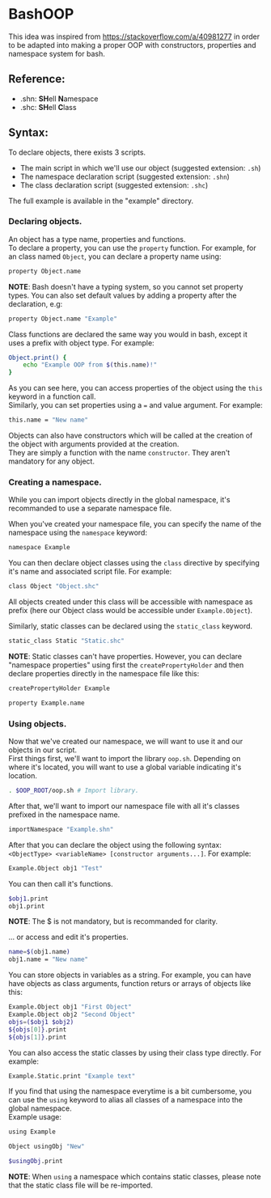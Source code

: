 # BashOOP

This idea was inspired from https://stackoverflow.com/a/40981277 in order to be adapted into making a proper OOP with constructors, properties and namespace system for bash.

## Reference:

- .shn: **SH**ell **N**amespace
- .shc: **SH**ell **C**lass

## Syntax:


To declare objects, there exists 3 scripts.

- The main script in which we'll use our object (suggested extension: `.sh`)
- The namespace declaration script (suggested extension: `.shn`)
- The class declaration script (suggested extension: `.shc`)

The full example is available in the "example" directory.

### Declaring objects.

An object has a type name, properties and functions.    
To declare a property, you can use the `property` function. For example, for an class named `Object`, you can declare a property name using:
```bash
property Object.name
```
**NOTE**: Bash doesn't have a typing system, so you cannot set property types.
You can also set default values by adding a property after the declaration, e.g:
```bash
property Object.name "Example"
```

Class functions are declared the same way you would in bash, except it uses a prefix with object type. For example:
```bash
Object.print() {
    echo "Example OOP from $(this.name)!"
}
```
As you can see here, you can access properties of the object using the `this` keyword in a function call.    
Similarly, you can set properties using a `=` and value argument. For example:
```bash
this.name = "New name"
```

Objects can also have constructors which will be called at the creation of the object with arguments provided at the creation.   
They are simply a function with the name `constructor`. They aren't mandatory for any object.

### Creating a namespace.
While you can import objects directly in the global namespace, it's recommanded to use a separate namespace file.

When you've created your namespace file, you can specify the name of the namespace using the `namespace` keyword:
```bash
namespace Example
```
You can then declare object classes using the `class` directive by specifying it's name and associated script file. For example:
```bash
class Object "Object.shc"
```

All objects created under this class will be accessible with namespace as prefix (here our Object class would be accessible under `Example.Object`).

Similarly, static classes can be declared using the `static_class` keyword.
```bash
static_class Static "Static.shc"
```

**NOTE**: Static classes can't have properties. However, you can declare "namespace properties" using first the `createPropertyHolder` and then declare properties directly in the namespace file like this:
```bash
createPropertyHolder Example

property Example.name
```

### Using objects.
Now that we've created our namespace, we will want to use it and our objects in our script.   
First things first, we'll want to import the library `oop.sh`. Depending on where it's located, you will want to use a global variable indicating it's location.    
```bash
. $OOP_ROOT/oop.sh # Import library.
```

After that, we'll want to import our namespace file with all it's classes prefixed in the namespace name.
```bash
importNamespace "Example.shn"
```

After that you can declare the object using the following syntax: `<ObjectType> <variableName> [constructor arguments...]`. For example:
```bash
Example.Object obj1 "Test"
```

You can then call it's functions.
```bash
$obj1.print
obj1.print
```
**NOTE**: The $ is not mandatory, but is recommanded for clarity.

... or access and edit it's properties.
```bash
name=$(obj1.name)
obj1.name = "New name"
```

You can store objects in variables as a string. For example, you can have have objects as class arguments, function returs or arrays of objects like this:
```bash
Example.Object obj1 "First Object"
Example.Object obj2 "Second Object"
objs=($obj1 $obj2)
${objs[0]}.print
${objs[1]}.print
```

You can also access the static classes by using their class type directly. For example:
```bash
Example.Static.print "Example text"
```

If you find that using the namespace everytime is a bit cumbersome, you can use the `using` keyword to alias all classes of a namespace into the global namespace.    
Example usage:
```bash
using Example

Object usingObj "New"

$usingObj.print
```
**NOTE**: When `using` a namespace which contains static classes, please note that the static class file will be re-imported.
